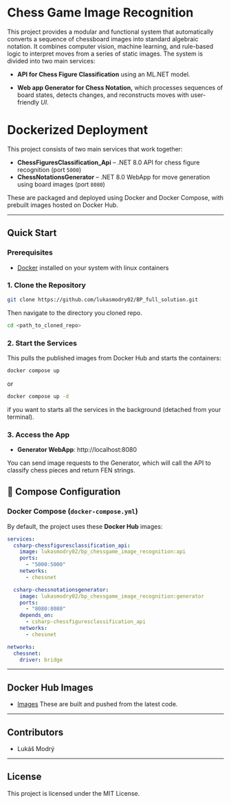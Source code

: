 # Chess Game Image Recognition

This project provides a modular and functional system that automatically converts a sequence of chessboard images into standard algebraic notation. It combines computer vision, machine learning, and rule-based logic to interpret moves from a series of static images. The system is divided into two main services:

- **API for Chess Figure Classification** using an ML.NET model.

- **Web app Generator for Chess Notation,** which processes sequences of board states, detects changes,
and reconstructs moves with user-friendly *UI*.

# Dockerized Deployment

This project consists of two main services that work together:
- **ChessFiguresClassification_Api** – .NET 8.0 API for chess figure recognition (port `5000`)
- **ChessNotationsGenerator** – .NET 8.0 WebApp for move generation using board images (port `8080`)

These are packaged and deployed using Docker and Docker Compose, with prebuilt images hosted on Docker Hub.

---

## Quick Start 

### Prerequisites
- [Docker](https://docs.docker.com/get-docker/) installed on your system with linux containers

### 1. Clone the Repository
```bash
git clone https://github.com/lukasmodry02/BP_full_solution.git
```
Then navigate to the directory you cloned repo.
```bash
cd <path_to_cloned_repo>
```

### 2. Start the Services
This pulls the published images from Docker Hub and starts the containers:

```bash
docker compose up
```
or 
```bash
docker compose up -d
```
if you want to starts all the services in the background (detached from your terminal).

### 3. Access the App
- **Generator WebApp**: http://localhost:8080

You can send image requests to the Generator, which will call the API to classify chess pieces and return FEN strings.

## 🔧 Compose Configuration

### Docker Compose (`docker-compose.yml`)
By default, the project uses these **Docker Hub** images:

```yaml
services:
  csharp-chessfiguresclassification_api:
    image: lukasmodry02/bp_chessgame_image_recognition:api
    ports:
      - "5000:5000"
    networks:
      - chessnet

  csharp-chessnotationsgenerator:
    image: lukasmodry02/bp_chessgame_image_recognition:generator
    ports:
      - "8080:8080"
    depends_on:
      - csharp-chessfiguresclassification_api
    networks:
      - chessnet

networks:
  chessnet:
    driver: bridge
```


---

## Docker Hub Images
- [Images](https://hub.docker.com/r/lukasmodry02/bp_chessgame_image_recognition/tags)
These are built and pushed from the latest code.

---

## Contributors
- Lukáš Modrý

---

## License
This project is licensed under the MIT License.